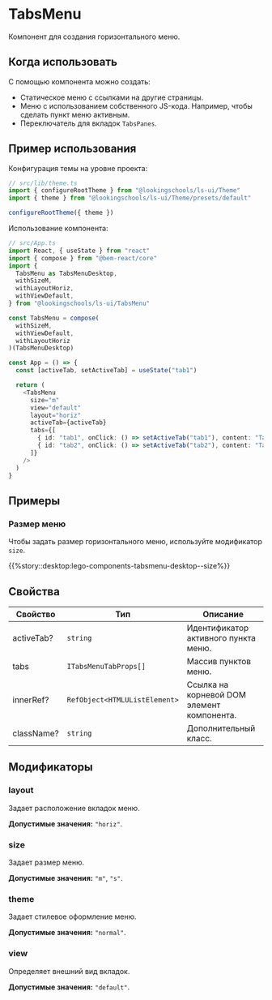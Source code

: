 # TabsMenu

<!-- description:start -->

Компонент для создания горизонтального меню.

<!-- description:end -->

## Когда использовать

С помощью компонента можно создать:

- Статическое меню с ссылками на другие страницы.
- Меню с использованием собственного JS-кода. Например, чтобы сделать пункт меню активным.
- Переключатель для вкладок `TabsPanes`.

## Пример использования

Конфигурация темы на уровне проекта:

```ts
// src/lib/theme.ts
import { configureRootTheme } from "@lookingschools/ls-ui/Theme"
import { theme } from "@lookingschools/ls-ui/Theme/presets/default"

configureRootTheme({ theme })
```

Использование компонента:

```ts
// src/App.ts
import React, { useState } from "react"
import { compose } from "@bem-react/core"
import {
  TabsMenu as TabsMenuDesktop,
  withSizeM,
  withLayoutHoriz,
  withViewDefault,
} from "@lookingschools/ls-ui/TabsMenu"

const TabsMenu = compose(
  withSizeM,
  withViewDefault,
  withLayoutHoriz
)(TabsMenuDesktop)

const App = () => {
  const [activeTab, setActiveTab] = useState("tab1")

  return (
    <TabsMenu
      size="m"
      view="default"
      layout="horiz"
      activeTab={activeTab}
      tabs={[
        { id: "tab1", onClick: () => setActiveTab("tab1"), content: "Tab 1" },
        { id: "tab2", onClick: () => setActiveTab("tab2"), content: "Tab 2" },
      ]}
    />
  )
}
```

## Примеры

### Размер меню

Чтобы задать размер горизонтального меню, используйте модификатор `size`.

{{%story::desktop:lego-components-tabsmenu-desktop--size%}}

## Свойства

<!-- props:start -->

| Свойство   | Тип                           | Описание                                   |
| ---------- | ----------------------------- | ------------------------------------------ |
| activeTab? | `string`                      | Идентификатор активного пункта меню.       |
| tabs       | `ITabsMenuTabProps[]`         | Массив пунктов меню.                       |
| innerRef?  | `RefObject<HTMLUListElement>` | Ссылка на корневой DOM элемент компонента. |
| className? | `string`                      | Дополнительный класс.                      |

<!-- props:end -->

## Модификаторы

<!-- modifiers:start -->

### layout

Задает расположение вкладок меню.

**Допустимые значения:** `"horiz"`.

### size

Задает размер меню.

**Допустимые значения:** `"m"`, `"s"`.

### theme

Задает стилевое оформление меню.

**Допустимые значения:** `"normal"`.

### view

Определяет внешний вид вкладок.

**Допустимые значения:** `"default"`.

<!-- modifiers:end -->
